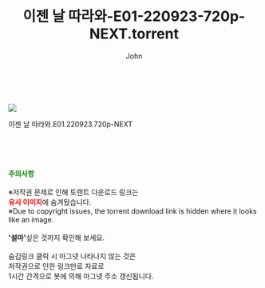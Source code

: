 ﻿---
layout: post
title:  "    이젠 날 따라와-E01-220923-720p-NEXT.torrent"
author: John
categories: [ TV ]
tags: [  ]
image: https://torrentrj55.com/uploadfile/full/a6185b40ba8d1d44c55da726dc13bd8b82c0f7be.jpg 
description: "    이젠 날 따라와-E01-220923-720p-NEXT torrent 정보 공유"
toc: true
toc_sticky: true
---

<br>
<p><img src="https://torrentrj55.com/uploadfile/full/a6185b40ba8d1d44c55da726dc13bd8b82c0f7be.jpg"/></p>
 이젠 날 따라와.E01.220923.720p-NEXT  
    
<br><br><br>
<p data-ke-size="size16"><b><span style="color: green;">주의사항</span></b><br /><br />※저작권 문제로 인해 토렌트 다운로드 링크는<br /><b><span style="color: red;">유사 이미지</span></b>에 숨겨뒀습니다.<br />※Due to copyright issues, the torrent download link is hidden where it looks like an image.<br /><br /><b>'설마'</b>싶은 것까지 확인해 보세요.<br /><br />숨김링크 클릭 시 마그넷 나타나지 않는 것은<br />저작권으로 인한 링크만료 자료로<br />1시간 간격으로 봇에 의해 마그넷 주소 갱신됩니다.</p>
